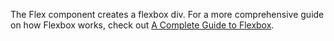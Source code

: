 The Flex component creates a flexbox div. For a more comprehensive guide on how Flexbox works, check out
[A Complete Guide to Flexbox](https://css-tricks.com/snippets/css/a-guide-to-flexbox/).
